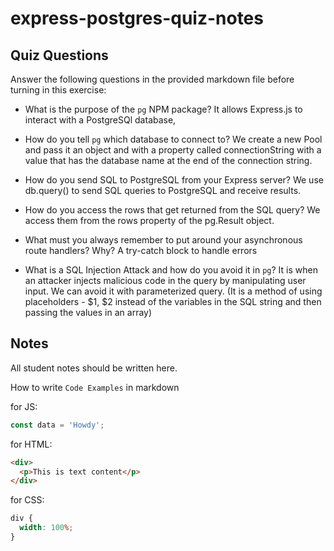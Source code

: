 # express-postgres-quiz-notes

## Quiz Questions

Answer the following questions in the provided markdown file before turning in this exercise:

- What is the purpose of the `pg` NPM package?
  It allows Express.js to interact with a PostgreSQl database,

- How do you tell `pg` which database to connect to?
  We create a new Pool and pass it an object and with a property called connectionString with a value that has the database name at the end of the connection string.

- How do you send SQL to PostgreSQL from your Express server?
  We use db.query() to send SQL queries to PostgreSQL and receive results.

- How do you access the rows that get returned from the SQL query?
  We access them from the rows property of the pg.Result object.

- What must you always remember to put around your asynchronous route handlers? Why?
  A try-catch block to handle errors

- What is a SQL Injection Attack and how do you avoid it in `pg`?
  It is when an attacker injects malicious code in the query by manipulating user input. We can avoid it with parameterized query. (It is a method of using placeholders - $1, $2 instead of the variables in the SQL string and then passing the values in an array)

## Notes

All student notes should be written here.

How to write `Code Examples` in markdown

for JS:

```javascript
const data = 'Howdy';
```

for HTML:

```html
<div>
  <p>This is text content</p>
</div>
```

for CSS:

```css
div {
  width: 100%;
}
```

